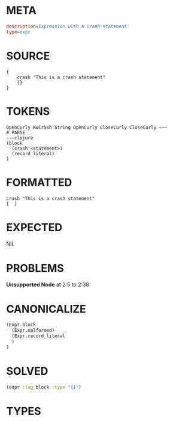 # META
~~~ini
description=Expression with a crash statement
type=expr
~~~
# SOURCE
~~~roc
{
    crash "This is a crash statement"
    {}
}
~~~
# TOKENS
~~~text
OpenCurly KwCrash String OpenCurly CloseCurly CloseCurly ~~~
# PARSE
~~~clojure
(block
  (crash <statement>)
  (record_literal)
)
~~~
# FORMATTED
~~~roc
crash "This is a crash statement"
{  }
~~~
# EXPECTED
NIL
# PROBLEMS
**Unsupported Node**
at 2:5 to 2:38

# CANONICALIZE
~~~clojure
(Expr.block
  (Expr.malformed)
  (Expr.record_literal
  )
)
~~~
# SOLVED
~~~clojure
(expr :tag block :type "{}")
~~~
# TYPES
~~~roc
~~~
